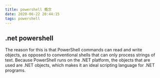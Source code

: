 ```yaml
---
title: powershell 概念
date: 2020-06-22 20:44:15
tags: powershell
---
```


## .net powershell
The reason for this is that PowerShell commands can read and write objects, as opposed to conventional shells that can only process strings of text. Because PowerShell runs on the .NET platform, the objects that are used are .NET objects, which makes it an ideal scripting language for .NET programs.

 